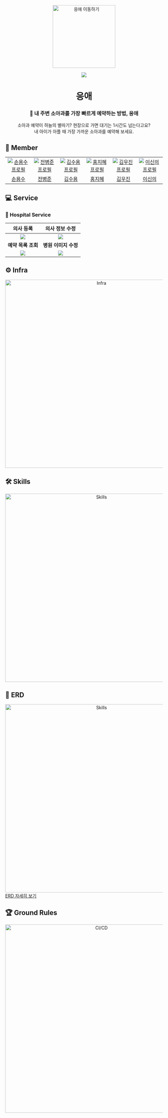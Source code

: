 <div align="center">

<img width="200px" src="https://github.com/ghktndyd/eungae-pediatric_appointment/assets/120021021/ea71f4f6-d8ba-432a-9df3-02da33a31e94" alt="응애 이동하기"/>

[![](https://img.shields.io/badge/-eungae.com-important?style=flat&logo=safari&logoColor=white&labelColor=5599ff&color=5599ff)](http://eungae.com)

# 응애

### 👶 내 주변 소아과를 가장 빠르게 예약하는 방법, 응애

소아과 예약이 하늘의 별따기? 현장으로 가면 대기는 1시간도 넘는다고요? <br> 내 아이가 아플 때 가장 가까운 소아과를 예약해 보세요.<br>

</div>

## 👻 Member

<table align="center">
  <tr>
    <td align="center" width="120px">
      <a href="https://github.com/yongsuson" target="_blank">
        <img src="https://github.com/ghktndyd/eungae-pediatric_appointment/assets/120021021/dc25ec23-a19d-427d-b71c-44a321eed2e1" alt="손용수 프로필" />
      </a>
    </td>
    <td align="center" width="120px">
      <a href="https://github.com/jun9898" target="_blank">
        <img src="https://github.com/ghktndyd/eungae-pediatric_appointment/assets/120021021/6ef2e082-4ef6-499e-b8df-7090caf7f8c4" alt="전병준 프로필" />
      </a>
    </td>
    <td align="center" width="120px">
      <a href="https://github.com/ghktndyd" target="_blank">
        <img src="https://github.com/ghktndyd/eungae-pediatric_appointment/assets/120021021/a97d97dd-5955-432c-b4f4-f772977a13b0" alt="김수용 프로필" />
      </a>
    </td>
    <td align="center" width="120px">
      <a href="https://github.com/jihye525" target="_blank">
        <img src="https://github.com/ghktndyd/eungae-pediatric_appointment/assets/120021021/4e3e610d-33be-4d34-940a-d674aa579ec1" alt="홍지혜 프로필" />
      </a>
    </td>
    <td align="center" width="120px">
      <a href="https://github.com/ooojin000" target="_blank">
        <img src="https://github.com/ghktndyd/eungae-pediatric_appointment/assets/120021021/67c528dd-2758-4de7-9558-3b479bf78164" alt="김우진 프로필" />
      </a>
    </td>
    <td align="center" width="120px">
      <a href="https://github.com/seanlee0923" target="_blank">
        <img src="https://github.com/ghktndyd/eungae-pediatric_appointment/assets/120021021/2d17537a-06b0-4f8e-a440-26c12f8530f0" alt="이신의 프로필" />
      </a>
    </td>
  </tr>
  <tr>
    <td align="center">
      <a href="https://github.com/yongsuson" target="_blank">
        손용수
      </a>
    </td>
     <td align="center">
      <a href="https://github.com/jun9898" target="_blank">
       전병준
      </a>
    </td> 
     <td align="center">
      <a href="https://github.com/ghktndyd" target="_blank">
       김수용
      </a>
       <td align="center">
      <a href="https://github.com/jihye525" target="_blank">
        홍지혜
      </a>
    </td>
    <td align="center">
      <a href="https://github.com/ooojin000" target="_blank">
       김우진
      </a>
    </td> 
     <td align="center">
      <a href="https://github.com/seanlee0923" target="_blank">
       이신의
      </a>
     </td>
  </tr>
</table>

## 💻 Service

### 🏥 Hospital Service

|                                                           의사 등록                                                            |                                                          의사 정보 수정                                                          |
|:--------------------------------------------------------------------------------------------------------------------------:|:--------------------------------------------------------------------------------------------------------------------------:|
| <img src='https://github.com/ghktndyd/eungae-pediatric_appointment/assets/120021021/c1be8402-eb73-4013-9d09-8003f2b1a069'> | <img src='https://github.com/ghktndyd/eungae-pediatric_appointment/assets/120021021/fca747ec-27b2-45a4-818e-128f9de04604'> |
|                                                      <b>예약 목록 조회</b>                                                       |                                                      <b>병원 이미지 수정</b>                                                      |
| <img src='https://github.com/ghktndyd/eungae-pediatric_appointment/assets/120021021/d62ee0ce-6485-474c-96fa-9f757ecd574a'> | <img src='https://github.com/ghktndyd/eungae-pediatric_appointment/assets/120021021/edf7a145-a944-44a5-bfed-cc28cd823901'> |

## ⚙️ Infra

<div align="center">
<img width="600px" src='https://github.com/ghktndyd/eungae-pediatric_appointment/assets/120021021/c26f0a79-b211-4d5e-8b48-fca73e11644d'  alt="Infra"/>
</div>

## 🛠️ Skills

<div align="center">
<img width="600px" src='https://github.com/team-eungae/eungae-pediatric_appointment/assets/120021021/4ae6d55d-be08-4d55-9dd4-378f59df34c2'  alt="Skills"/>
</div>

## 📃 ERD

<div align="center">
<img width="600px" src='https://github.com/team-eungae/eungae-pediatric_appointment/assets/120021021/6c48c8bd-9f77-44ff-a531-8c153a46b636'  alt="Skills"/>
</div>
<a href="https://dbdiagram.io/d/%EC%9D%91%EC%95%A0-%EC%86%8C%EC%95%84%EA%B3%BC-%EC%98%88%EC%95%BD-655b077c3be14957875346d0">ERD 자세히 보기</a>

## 🏆 Ground Rules

<div align="center">
<img width="600px" src='https://github.com/ghktndyd/eungae-pediatric_appointment/assets/120021021/16e56466-17b1-4ca5-8dcb-0c7f09cd9b91'  alt="CI/CD"/>
</div>


[//]: # ()

[//]: # (## 🪄 CI/CD)

[//]: # ()

[//]: # (<img width="600px" src='https://github.com/woowacourse-teams/2023-team-by-team/assets/79538610/79f30380-86d9-4cf1-b801-c19b3c866a88'  alt="CI/CD"/>)



